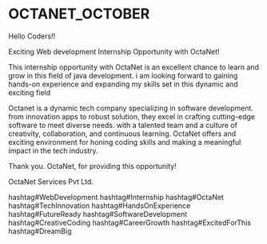# OCTANET_OCTOBER
Hello Coders!!

Exciting Web development Internship Opportunity with OctaNet!

This internship opportunity with OctaNet is an excellent chance to learn and grow in this field of java development. i am looking forward to gaining hands-on experience and expanding my skills set in this dynamic and exciting field

Octanet is a dynamic tech company specializing in software development. from innovation apps to robust solution, they excel in crafting cutting-edge software to meet diverse needs. with a talented team and a culture of creativity, collaboration, and continuous learning. OctaNet offers and exciting environment for honing coding skills and making a meaningful impact in the tech industry.

Thank you. OctaNet, for providing this opportunity!

OctaNet Services Pvt Ltd. 

hashtag#WebDevelopment hashtag#Internship hashtag#OctaNet hashtag#TechInnovation hashtag#HandsOnExperience hashtag#FutureReady hashtag#SoftwareDevelopment hashtag#CreativeCoding hashtag#CareerGrowth hashtag#ExcitedForThis hashtag#DreamBig
